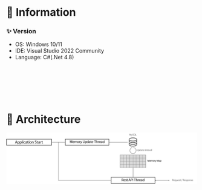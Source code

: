 # 📌 Information
### ✨ Version
- OS: Windows 10/11
- IDE: Visual Studio 2022 Community
- Language: C#(.Net 4.8)

<br><br><br><br><br>
# 📌 Architecture

<img src="./architecture.jpg"/>
